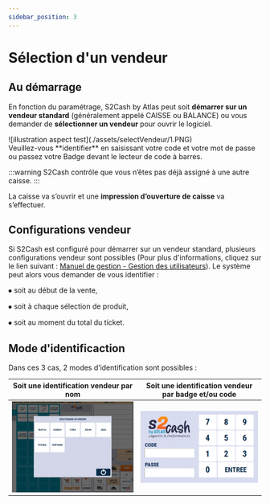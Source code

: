 ```yaml
---
sidebar_position: 3
---
```


# Sélection d'un vendeur

## Au démarrage

En fonction du paramétrage, S2Cash by Atlas peut soit **démarrer sur un vendeur standard** (généralement appelé CAISSE ou BALANCE) ou vous demander de **sélectionner un vendeur** pour ouvrir le logiciel.

<div className="contenaireImg">
![illustration aspect test](./assets/selectVendeur/1.PNG)
</div>
Veuillez-vous **identifier** en saisissant votre code et votre mot de passe ou passez votre Badge devant le lecteur de code à barres.

 
:::warning
S2Cash contrôle que vous n’êtes pas déjà assigné à une autre caisse.
:::

La caisse va s’ouvrir et une **impression d’ouverture de caisse** va s’effectuer.

## Configurations vendeur

Si S2Cash est configuré pour démarrer sur un vendeur standard, plusieurs configurations vendeur sont possibles (Pour plus d'informations, cliquez sur le lien suivant : [Manuel de gestion - Gestion des utilisateurs](https://aide.seg2inov.fr/docs/category/gestion-des-utilisateurs)). Le système peut alors vous demander de vous identifier :


⦁	soit au début de la vente,

⦁	soit à chaque sélection de produit,

⦁	soit au moment du total du ticket.

## Mode d'identificaction 

Dans ces 3 cas, 2 modes d’identification sont possibles :

|Soit une identification vendeur par nom| Soit une identification vendeur par badge et/ou code |
|:-----------:|:-----------:|
| ![illustration aspect test](./assets/beggingday/1.PNG) | ![illustration aspect test](./assets/selectVendeur/1.PNG) | 